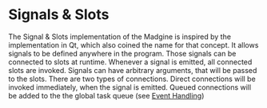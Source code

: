 # Signals & Slots

The Signal & Slots implementation of the Madgine is inspired by the implementation in Qt, which also coined the name for that concept. It allows signals to be defined anywhere in the program. Those signals can be connected to slots at runtime. Whenever a signal is emitted, all connected slots are invoked. Signals can have arbitrary arguments, that will be passed to the slots. There are two types of connections. Direct connections will be invoked immediately, when the signal is emitted. Queued connections will be added to the the global task queue (see [Event Handling][])


[Event Handling]: event.md
